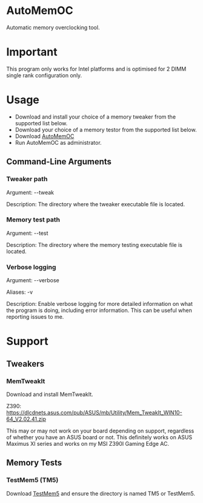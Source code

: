 # AutoMemOC
Automatic memory overclocking tool.

# Important
This program only works for Intel platforms and is optimised for 2 DIMM single rank configuration only.

# Usage
* Download and install your choice of a memory tweaker from the supported list below.
* Download your choice of a memory testor from the supported list below.
* Download [AutoMemOC](https://github.com/KingFaris10/AutoMemOC/releases)
* Run AutoMemOC as administrator.

## Command-Line Arguments
### Tweaker path
Argument: --tweak <path>

Description: The directory where the tweaker executable file is located.

### Memory test path
Argument: --test <path>

Description: The directory where the memory testing executable file is located.

### Verbose logging
Argument: --verbose

Aliases: -v

Description: Enable verbose logging for more detailed information on what the program is doing, including error information. This can be useful when reporting issues to me.

# Support
## Tweakers
### MemTweakIt
Download and install MemTweakIt.

Z390: https://dlcdnets.asus.com/pub/ASUS/mb/Utility/Mem_TweakIt_WIN10-64_V2.02.41.zip


This may or may not work on your board depending on support, regardless of whether you have an ASUS board or not. This definitely works on ASUS Maximus XI series and works on my MSI Z390I Gaming Edge AC.

## Memory Tests
### TestMem5 (TM5)
Download [TestMem5](https://hcidesign.com/memtest/download.html) and ensure the directory is named TM5 or TestMem5.
